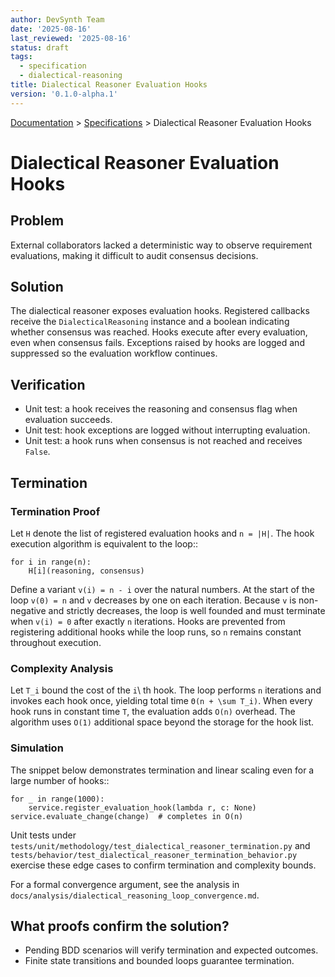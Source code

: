 ```yaml
---
author: DevSynth Team
date: '2025-08-16'
last_reviewed: '2025-08-16'
status: draft
tags:
  - specification
  - dialectical-reasoning
title: Dialectical Reasoner Evaluation Hooks
version: '0.1.0-alpha.1'
---
```

<div class="breadcrumbs">
<a href="../index.md">Documentation</a> &gt; <a href="index.md">Specifications</a> &gt; Dialectical Reasoner Evaluation Hooks
</div>

# Dialectical Reasoner Evaluation Hooks

## Problem

External collaborators lacked a deterministic way to observe requirement evaluations, making it difficult to audit consensus decisions.

## Solution

The dialectical reasoner exposes evaluation hooks. Registered callbacks receive the ``DialecticalReasoning`` instance and a boolean indicating whether consensus was reached. Hooks execute after every evaluation, even when consensus fails. Exceptions raised by hooks are logged and suppressed so the evaluation workflow continues.

## Verification

- Unit test: a hook receives the reasoning and consensus flag when evaluation succeeds.
- Unit test: hook exceptions are logged without interrupting evaluation.
- Unit test: a hook runs when consensus is not reached and receives ``False``.

## Termination
### Termination Proof

Let ``H`` denote the list of registered evaluation hooks and ``n = |H|``.  The
hook execution algorithm is equivalent to the loop::

    for i in range(n):
        H[i](reasoning, consensus)

Define a variant ``v(i) = n - i`` over the natural numbers.  At the start of the
loop ``v(0) = n`` and ``v`` decreases by one on each iteration.  Because ``v`` is
non-negative and strictly decreases, the loop is well founded and must terminate
when ``v(i) = 0`` after exactly ``n`` iterations.  Hooks are prevented from
registering additional hooks while the loop runs, so ``n`` remains constant
throughout execution.

### Complexity Analysis

Let ``T_i`` bound the cost of the ``i``\ th hook.  The loop performs ``n``
iterations and invokes each hook once, yielding total time ``Θ(n + \sum T_i)``.
When every hook runs in constant time ``T``, the evaluation adds ``O(n)``
overhead.  The algorithm uses ``O(1)`` additional space beyond the storage for
the hook list.

### Simulation

The snippet below demonstrates termination and linear scaling even for a large
number of hooks::

    for _ in range(1000):
        service.register_evaluation_hook(lambda r, c: None)
    service.evaluate_change(change)  # completes in O(n)

Unit tests under
``tests/unit/methodology/test_dialectical_reasoner_termination.py`` and
``tests/behavior/test_dialectical_reasoner_termination_behavior.py`` exercise
these edge cases to confirm termination and complexity bounds.

For a formal convergence argument, see the analysis in
``docs/analysis/dialectical_reasoning_loop_convergence.md``.

## What proofs confirm the solution?
- Pending BDD scenarios will verify termination and expected outcomes.
- Finite state transitions and bounded loops guarantee termination.
